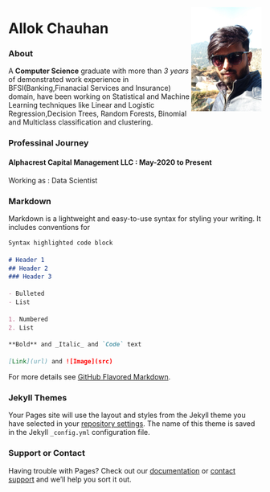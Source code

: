 <kbd><img src="Image.png" align="right"/></kbd>
# Allok Chauhan

### About
A **Computer Science** graduate with more than *3 years* of demonstrated work experience in 
BFSI(Banking,Finanacial Services and Insurance) domain, have been working on Statistical and Machine Learning
techniques like Linear and Logistic Regression,Decision Trees, Random Forests, Binomial and Multiclass classification
and clustering. 

### Professinal Journey
#### Alphacrest Capital Management LLC : **May-2020 to Present**
Working as :  Data Scientist


### Markdown

Markdown is a lightweight and easy-to-use syntax for styling your writing. It includes conventions for

```markdown
Syntax highlighted code block

# Header 1
## Header 2
### Header 3

- Bulleted
- List

1. Numbered
2. List

**Bold** and _Italic_ and `Code` text

[Link](url) and ![Image](src)
```

For more details see [GitHub Flavored Markdown](https://guides.github.com/features/mastering-markdown/).

### Jekyll Themes

Your Pages site will use the layout and styles from the Jekyll theme you have selected in your [repository settings](https://github.com/imAllok/resume/settings). The name of this theme is saved in the Jekyll `_config.yml` configuration file.

### Support or Contact

Having trouble with Pages? Check out our [documentation](https://docs.github.com/categories/github-pages-basics/) or [contact support](https://support.github.com/contact) and we’ll help you sort it out.
